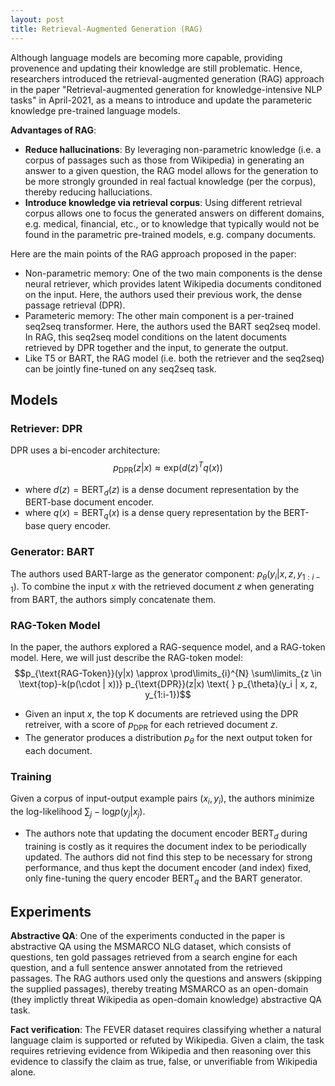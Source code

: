 ```yaml
---
layout: post
title: Retrieval-Augmented Generation (RAG)
---
```


Although language models are becoming more capable, providing provenence and updating their knowledge are still problematic. Hence, researchers introduced the retrieval-augmented generation (RAG) approach in the paper "Retrieval-augmented generation for knowledge-intensive NLP tasks" in April-2021, as a means to introduce and update the parameteric knowledge pre-trained language models. 

**Advantages of RAG**:
* **Reduce hallucinations**: By leveraging non-parametric knowledge (i.e. a corpus of passages such as those from Wikipedia) in generating an answer to a given question, the RAG model allows for the generation to be more strongly grounded in real factual knowledge (per the corpus), thereby reducing halluciations. 
* **Introduce knowledge via retrieval corpus**: Using different retrieval corpus allows one to focus the generated answers on different domains, e.g. medical, financial, etc., or to knowledge that typically would not be found in the parametric pre-trained models, e.g. company documents.

Here are the main points of the RAG approach proposed in the paper:
* Non-parametric memory: One of the two main components is the dense neural retriever, which provides latent Wikipedia documents conditoned on the input. Here, the authors used their previous work, the dense passage retrieval (DPR). 
* Parameteric memory: The other main component is a per-trained seq2seq transformer. Here, the authors used the BART seq2seq model. In RAG, this seq2seq model conditions on the latent documents retrieved by DPR together and the input, to generate the output.
* Like T5 or BART, the RAG model (i.e. both the retriever and the seq2seq) can be jointly fine-tuned on any seq2seq task.

## Models

### Retriever: DPR
DPR uses a bi-encoder architecture:
$$p_{\text{DPR}}(z|x) \approx \text{exp} (d(z)^{T} q(x))$$
* where $d(z) = \text{BERT}_{d}(z)$ is a dense document representation by the BERT-base document encoder.
* where $q(x) = \text{BERT}_q(x)$ is a dense query representation by the BERT-base query encoder.

### Generator: BART
The authors used BART-large as the generator component: $p_{\theta}(y_i | x, z, y_{1: i-1})$. To combine the input $x$ with the retrieved document $z$ when generating from BART, the authors simply concatenate them.

### RAG-Token Model
In the paper, the authors explored a RAG-sequence model, and a RAG-token model. Here, we will just describe the RAG-token model:
$$p_{\text{RAG-Token}}(y|x) \approx \prod\limits_{i}^{N} \sum\limits_{z \in \text{top}-k(p(\cdot | x))} p_{\text{DPR}}(z|x) \text{ } p_{\theta}(y_i | x, z, y_{1:i-1})$$
* Given an input $x$, the top K documents are retrieved using the DPR retreiver, with a score of $p_{\text{DPR}}$ for each retrieved document $z$.
* The generator produces a distribution $p_{\theta}$ for the next output token for each document.

### Training
Given a corpus of input-output example pairs $(x_i, y_i)$, the authors minimize the log-likelihood $\sum_{j} - \text{log} p(y_j | x_j)$. 
* The authors note that updating the document encoder $\text{BERT}_d$ during training is costly as it requires the document index to be periodically updated. The authors did not find this step to be necessary for strong performance, and thus kept the document encoder (and index) fixed, only fine-tuning the query encoder $\text{BERT}_q$ and the BART generator.

## Experiments
**Abstractive QA**: One of the experiments conducted in the paper is abstractive QA using the MSMARCO NLG dataset, which consists of questions, ten gold passages retrieved from a search engine for each question, and a full sentence answer annotated from the retrieved passages. The RAG authors used only the questions and answers (skipping the supplied passages), thereby treating MSMARCO as an open-domain (they implictly threat Wikipedia as open-domain knowledge) abstractive QA task.

**Fact verification**: The FEVER dataset requires classifying whether a natural language claim is supported or refuted by Wikipedia. Given a claim, the task requires retrieving evidence from Wikipedia and then reasoning over this evidence to classify the claim as true, false, or unverifiable from Wikipedia alone. 
